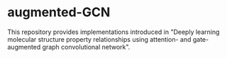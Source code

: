 # augmented-GCN

This repository provides implementations introduced in 
"Deeply learning molecular structure property relationships using attention- and gate-augmented graph convolutional network".

